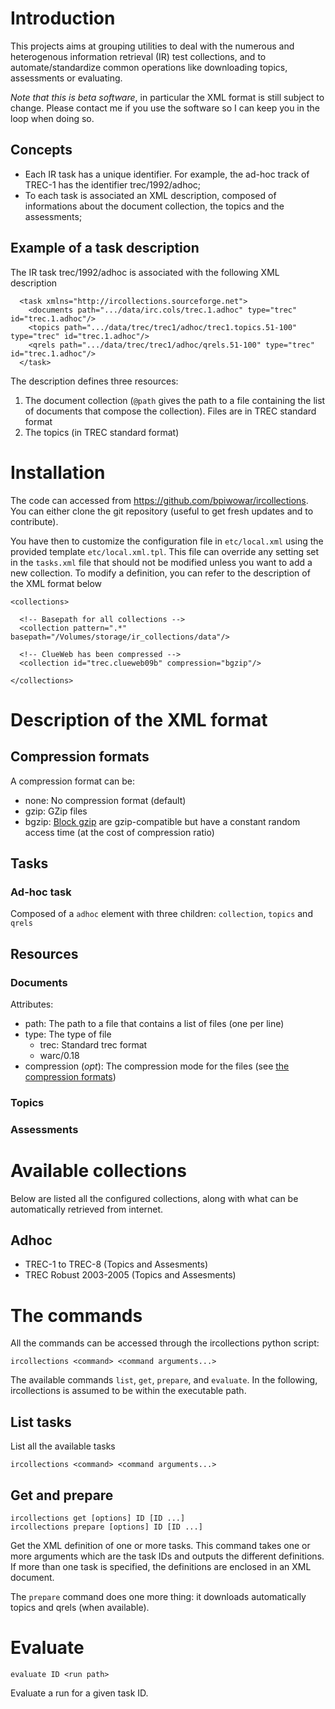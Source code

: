 # Introduction

This projects aims at grouping utilities to deal with the numerous and heterogenous information retrieval (IR) test collections, and to automate/standardize common operations like downloading topics, assessments or evaluating.

*Note that this is beta software*, in particular the XML format is still subject to change. Please contact me if you use the software so I can keep you in the loop when doing so.

## Concepts

- Each IR task has a unique identifier. For example, the ad-hoc track of TREC-1 has the identifier trec/1992/adhoc;
- To each task is associated an XML description, composed of informations about the document collection, the topics and the assessments;

## Example of a task description

The IR task trec/1992/adhoc is associated with the following XML description

      <task xmlns="http://ircollections.sourceforge.net">
        <documents path=".../data/irc.cols/trec.1.adhoc" type="trec" id="trec.1.adhoc"/>
        <topics path=".../data/trec/trec1/adhoc/trec1.topics.51-100" type="trec" id="trec.1.adhoc"/>
        <qrels path=".../data/trec/trec1/adhoc/qrels.51-100" type="trec" id="trec.1.adhoc"/>
      </task>

The description defines three resources:

1. The document collection (`@path` gives the path to a file containing the list of documents that compose the collection). Files are in TREC standard format
1. The topics (in TREC standard format)

# Installation

The code can accessed from https://github.com/bpiwowar/ircollections. You can either clone the git repository (useful to get fresh updates and to contribute).

You have then to customize the configuration file in `etc/local.xml` using the provided template `etc/local.xml.tpl`. This file can override any setting set in the `tasks.xml` 
file that should not be modified unless you want to add a new collection. To modify a definition, you can refer to the description of the XML format below

    <collections>

      <!-- Basepath for all collections -->
      <collection pattern=".*" basepath="/Volumes/storage/ir_collections/data"/>

      <!-- ClueWeb has been compressed -->
      <collection id="trec.clueweb09b" compression="bgzip"/>
      
    </collections>

# Description of the XML format

## Compression formats
<a id="compression"></a>

A compression format can be:

- none: No compression format (default)
- gzip: GZip files
- bgzip: [Block gzip](http://blastedbio.blogspot.fr/2011/11/bgzf-blocked-bigger-better-gzip.html) are gzip-compatible but have a constant random access time (at the cost of compression ratio)

## Tasks

### Ad-hoc task

Composed of a `adhoc` element with three children: `collection`, `topics` and `qrels`

## Resources

### Documents

Attributes:

- path: The path to a file that contains a list of files (one per line)
- type: The type of file
   - trec: Standard trec format
   - warc/0.18
- compression (_opt_): The compression mode for the files (see [the compression formats](#compression))

### Topics

### Assessments

# Available collections

Below are listed all the configured collections, along with what can be automatically retrieved from internet.

## Adhoc

- TREC-1 to TREC-8 (Topics and Assesments)
- TREC Robust 2003-2005 (Topics and Assesments)

# The commands

All the commands can be accessed through the ircollections python script:

    ircollections <command> <command arguments...>

The available commands `list`, `get`, `prepare`, and `evaluate`. In the following, ircollections is assumed to be within the executable path.

## List tasks

List all the available tasks

    ircollections <command> <command arguments...>


## Get and prepare

    ircollections get [options] ID [ID ...]
    ircollections prepare [options] ID [ID ...]

Get the XML definition of one or more tasks. This command takes one or more arguments which are the task IDs and outputs the different definitions. If more than one task is specified, the definitions are enclosed in an XML document.

The `prepare` command does one more thing: it downloads automatically topics and qrels (when available).

# Evaluate

    evaluate ID <run path>

Evaluate a run for a given task ID.
